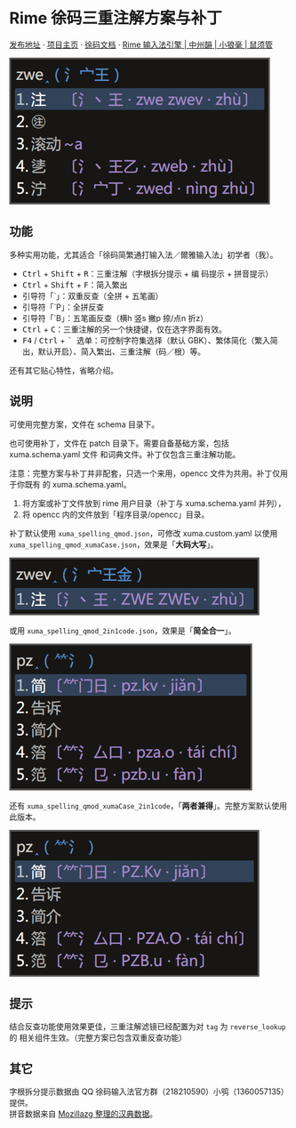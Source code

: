 # Rime 徐码三重注解方案与补丁

[发布地址](https://github.com/Ace-Who/rime-xuma-spelling) ·
[项目主页](https://ace-who.github.io/rime-xuma-spelling/) ·
[徐码文档](https://www.xumax.top) ·
[Rime 输入法引擎 | 中州韻 | 小狼毫 | 鼠须管](https://rime.im/)

![效果图](demo.png)

## 功能

多种实用功能，尤其适合「徐码简繁通打输入法／爾雅输入法」初学者（我）。

- <kbd>Ctrl</kbd> + <kbd>Shift</kbd> + <kbd>R</kbd>：三重注解（字根拆分提示 + 编
码提示 + 拼音提示）
- <kbd>Ctrl</kbd> + <kbd>Shift</kbd> + <kbd>F</kbd>：简入繁出
- 引导符「\`」：双重反查（全拼 + 五笔画）
- 引导符「\`P」：全拼反查
- 引导符「\`B」：五笔画反查（横h 竖s 撇p 捺/点n 折z）
- <kbd>Ctrl</kbd> + <kbd>C</kbd>：三重注解的另一个快捷键，仅在选字界面有效。
- <kbd>F4</kbd> / <kbd>Ctrl</kbd> + <kbd>\` </kbd> 选单：可控制字符集选择（默认
GBK）、繁体简化（繁入简出，默认开启）、简入繁出、三重注解（码／根）等。

还有其它贴心特性，省略介绍。

## 说明

可使用完整方案，文件在 schema 目录下。

也可使用补丁，文件在 patch 目录下。需要自备基础方案，包括 xuma.schema.yaml 文件
和词典文件。补丁仅包含三重注解功能。

注意：完整方案与补丁并非配套，只选一个来用，opencc 文件为共用。补丁仅用于你既有
的 xuma.schema.yaml。

1. 将方案或补丁文件放到 rime 用户目录（补丁与 xuma.schema.yaml 并列），
2. 将 opencc 内的文件放到「程序目录/opencc」目录。

补丁默认使用 `xuma_spelling_qmod.json`，可修改 xuma.custom.yaml 以使用
`xuma_spelling_qmod_xumaCase.json`，效果是「**大码大写**」。

![大码大写版本效果图](demo_xumaCase.png)

或用 `xuma_spelling_qmod_2in1code.json`，效果是「**简全合一**」。

![简全合一版本效果图](demo_2in1code.png)

还有 `xuma_spelling_qmod_xumaCase_2in1code`，「**两者兼得**」。完整方案默认使用
此版本。

![大码大写简全合一版本效果图](demo_xumaCase_2in1code.png)

## 提示

结合反查功能使用效果更佳，三重注解滤镜已经配置为对 `tag` 为 `reverse_lookup` 的
相关组件生效。（完整方案已包含双重反查功能）

## 其它

字根拆分提示数据由 QQ 徐码输入法官方群（218210590）小鸮（1360057135）提供。  
拼音数据来自 [Mozillazg 整理的汉典数据](https://github.com/mozillazg/pinyin-data)。
